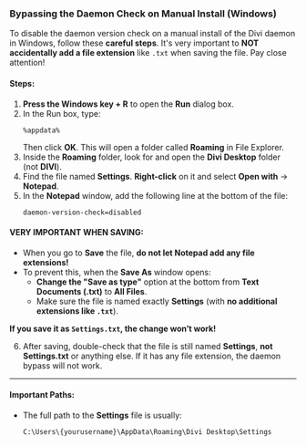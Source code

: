 ### Bypassing the Daemon Check on Manual Install (Windows)

To disable the daemon version check on a manual install of the Divi daemon in Windows, follow these **careful steps**. It's very important to **NOT accidentally add a file extension** like `.txt` when saving the file. Pay close attention!

#### Steps:
1. **Press the Windows key + R** to open the **Run** dialog box.
2. In the Run box, type:
   ```
   %appdata%
   ```
   Then click **OK**. This will open a folder called **Roaming** in File Explorer.
3. Inside the **Roaming** folder, look for and open the **Divi Desktop** folder (not **DIVI**).
4. Find the file named **Settings**. **Right-click** on it and select **Open with** → **Notepad**.
5. In the **Notepad** window, add the following line at the bottom of the file:
   ```
   daemon-version-check=disabled
   ```

#### **VERY IMPORTANT WHEN SAVING:**
- When you go to **Save** the file, **do not let Notepad add any file extensions!**
- To prevent this, when the **Save As** window opens:
   - **Change the "Save as type"** option at the bottom from **Text Documents (.txt)** to **All Files**.
   - Make sure the file is named exactly **Settings** (with **no additional extensions like `.txt`**).
   
**If you save it as `Settings.txt`, the change won’t work!**

6. After saving, double-check that the file is still named **Settings**, **not** **Settings.txt** or anything else. If it has any file extension, the daemon bypass will not work.

---

#### Important Paths:
- The full path to the **Settings** file is usually:
  ```
  C:\Users\{yourusername}\AppData\Roaming\Divi Desktop\Settings
  ```
